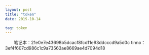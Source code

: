 ```yaml
---
layout: post
title: "token"
date: 2019-10-14 

tag: token 
---   
```


　　笔记本：21e0e7e43698b5dcacf8fcd11e93ddcccd9a5d0c
   tinno：3ef4f607cd986c1c9a73563ae8669ae4d7094d18
